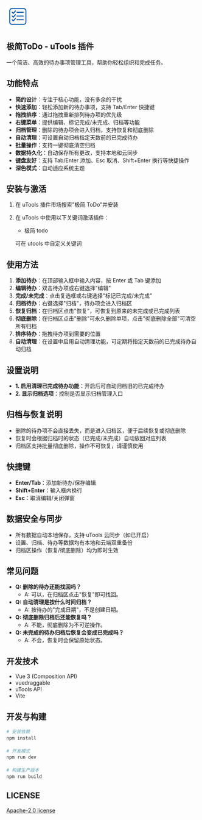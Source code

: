 <img src="./public/logo.png" style="width:60px">

## 极简ToDo - uTools 插件

一个简洁、高效的待办事项管理工具，帮助你轻松组织和完成任务。

## 功能特点

- **简约设计**：专注于核心功能，没有多余的干扰
- **快速添加**：轻松添加新的待办事项，支持 Tab/Enter 快捷键
- **拖拽排序**：通过拖拽重新排列待办项的优先级
- **右键菜单**：提供编辑、标记完成/未完成、归档等功能
- **归档管理**：删除的待办项会进入归档，支持恢复和彻底删除
- **自动清理**：可设置自动归档指定天数前的已完成待办
- **批量操作**：支持一键彻底清空归档
- **数据持久化**：自动保存所有更改，支持本地和云同步
- **键盘友好**：支持 Tab/Enter 添加、Esc 取消、Shift+Enter 换行等快捷操作
- **深色模式**：自动适应系统主题

## 安装与激活

1. 在 uTools 插件市场搜索"极简 ToDo"并安装
2. 在 uTools 中使用以下关键词激活插件：
   - 极简 todo

   可在 utools 中自定义关键词

## 使用方法

1. **添加待办**：在顶部输入框中输入内容，按 Enter 或 Tab 键添加
2. **编辑待办**：双击待办项或右键选择"编辑"
3. **完成/未完成**：点击复选框或右键选择"标记已完成/未完成"
4. **归档待办**：右键选择"归档"，待办项会进入归档区
5. **恢复归档**：在归档区点击"恢复"，可恢复到原来的未完成或已完成列表
6. **彻底删除**：在归档区点击"删除"可永久删除单项，点击"彻底删除全部"可清空所有归档
7. **排序待办**：拖拽待办项到需要的位置
8. **自动清理**：在设置中启用自动清理功能，可定期将指定天数前的已完成待办自动归档

## 设置说明

- **1. 启用清理已完成待办功能**：开启后可自动归档旧的已完成待办
- **2. 显示归档选项**：控制是否显示归档管理入口

## 归档与恢复说明

- 删除的待办项不会直接丢失，而是进入归档区，便于后续恢复或彻底删除
- 恢复时会根据归档时的状态（已完成/未完成）自动放回对应列表
- 归档区支持批量彻底删除，操作不可恢复，请谨慎使用

## 快捷键

- **Enter/Tab**：添加新待办/保存编辑
- **Shift+Enter**：输入框内换行
- **Esc**：取消编辑/关闭弹窗

## 数据安全与同步

- 所有数据自动本地保存，支持 uTools 云同步（如已开启）
- 设置、归档、待办等数据均有本地和云端双重备份
- 归档区操作（恢复/彻底删除）均为即时生效

## 常见问题

- **Q: 删除的待办还能找回吗？**
  - A: 可以，在归档区点击"恢复"即可找回。
- **Q: 自动清理是按什么时间归档？**
  - A: 按待办的"完成日期"，不是创建日期。
- **Q: 彻底删除归档后还能恢复吗？**
  - A: 不能，彻底删除为不可逆操作。
- **Q: 未完成的待办归档后恢复会变成已完成吗？**
  - A: 不会，恢复时会保留原始状态。

## 开发技术

- Vue 3 (Composition API)
- vuedraggable
- uTools API
- Vite

## 开发与构建

```bash
# 安装依赖
npm install

# 开发模式
npm run dev

# 构建生产版本
npm run build
```

## LICENSE

[Apache-2.0 license](./LICENSE)

